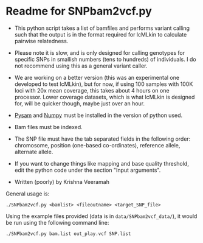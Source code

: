 Readme for SNPbam2vcf.py
========================

*  This python script takes a list of bamfiles and performs variant calling such that the output is in the format required for lcMLkin to calculate pairwise relatedness.

*  Please note it is slow, and is only designed for calling genotypes for specific SNPs in smallish numbers (tens to hundreds) of individuals. I do not recommend using this as a general variant caller.

*  We are working on a better version (this was an experimental one developed to test lcMLkin), but for now, if using 100 samples with 100K loci with 20x mean coverage, this takes about 4 hours on one processor. Lower coverage datasets, which is what lcMLkin is designed for, will be quicker though, maybe just over an hour.

*  [Pysam](http://pysam.readthedocs.org/en/latest/) and [Numpy](http://www.numpy.org/) must be installed in the version of python used.

*  Bam files must be indexed. 

*  The SNP file must have the tab separated fields in the following order: chromosome, position (one-based co-ordinates), reference allele, alternate allele.

*  If you want to change things like mapping and base quality threshold, edit the python code under the section "Input arguments".
 
*  Written (poorly) by Krishna Veeramah

General usage is: 
```
./SNPbam2vcf.py <bamlist> <fileoutname> <target_SNP_file>
```


Using the example files provided (data is in `data/SNPbam2vcf_data/`), it would be run using the following command line:
```
./SNPbam2vcf.py bam.list out_play.vcf SNP.list 
```
